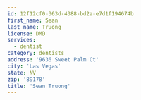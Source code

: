```yaml
---
id: 12f12cf0-363d-4388-bd2a-e7d1f194674b
first_name: Sean
last_name: Truong
license: DMD
services:
  - dentist
category: dentists
address: '9636 Sweet Palm Ct'
city: 'Las Vegas'
state: NV
zip: '89178'
title: 'Sean Truong'
---
```

